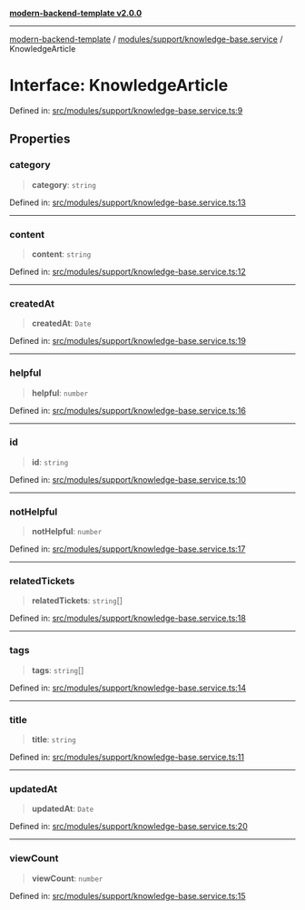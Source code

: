 [**modern-backend-template v2.0.0**](../../../../README.md)

***

[modern-backend-template](../../../../modules.md) / [modules/support/knowledge-base.service](../README.md) / KnowledgeArticle

# Interface: KnowledgeArticle

Defined in: [src/modules/support/knowledge-base.service.ts:9](https://github.com/maemreyo/saas-4cus-nodejs/blob/1a77de11cd6eaefe66c31c7f5de281673fc25ce5/src/modules/support/knowledge-base.service.ts#L9)

## Properties

### category

> **category**: `string`

Defined in: [src/modules/support/knowledge-base.service.ts:13](https://github.com/maemreyo/saas-4cus-nodejs/blob/1a77de11cd6eaefe66c31c7f5de281673fc25ce5/src/modules/support/knowledge-base.service.ts#L13)

***

### content

> **content**: `string`

Defined in: [src/modules/support/knowledge-base.service.ts:12](https://github.com/maemreyo/saas-4cus-nodejs/blob/1a77de11cd6eaefe66c31c7f5de281673fc25ce5/src/modules/support/knowledge-base.service.ts#L12)

***

### createdAt

> **createdAt**: `Date`

Defined in: [src/modules/support/knowledge-base.service.ts:19](https://github.com/maemreyo/saas-4cus-nodejs/blob/1a77de11cd6eaefe66c31c7f5de281673fc25ce5/src/modules/support/knowledge-base.service.ts#L19)

***

### helpful

> **helpful**: `number`

Defined in: [src/modules/support/knowledge-base.service.ts:16](https://github.com/maemreyo/saas-4cus-nodejs/blob/1a77de11cd6eaefe66c31c7f5de281673fc25ce5/src/modules/support/knowledge-base.service.ts#L16)

***

### id

> **id**: `string`

Defined in: [src/modules/support/knowledge-base.service.ts:10](https://github.com/maemreyo/saas-4cus-nodejs/blob/1a77de11cd6eaefe66c31c7f5de281673fc25ce5/src/modules/support/knowledge-base.service.ts#L10)

***

### notHelpful

> **notHelpful**: `number`

Defined in: [src/modules/support/knowledge-base.service.ts:17](https://github.com/maemreyo/saas-4cus-nodejs/blob/1a77de11cd6eaefe66c31c7f5de281673fc25ce5/src/modules/support/knowledge-base.service.ts#L17)

***

### relatedTickets

> **relatedTickets**: `string`[]

Defined in: [src/modules/support/knowledge-base.service.ts:18](https://github.com/maemreyo/saas-4cus-nodejs/blob/1a77de11cd6eaefe66c31c7f5de281673fc25ce5/src/modules/support/knowledge-base.service.ts#L18)

***

### tags

> **tags**: `string`[]

Defined in: [src/modules/support/knowledge-base.service.ts:14](https://github.com/maemreyo/saas-4cus-nodejs/blob/1a77de11cd6eaefe66c31c7f5de281673fc25ce5/src/modules/support/knowledge-base.service.ts#L14)

***

### title

> **title**: `string`

Defined in: [src/modules/support/knowledge-base.service.ts:11](https://github.com/maemreyo/saas-4cus-nodejs/blob/1a77de11cd6eaefe66c31c7f5de281673fc25ce5/src/modules/support/knowledge-base.service.ts#L11)

***

### updatedAt

> **updatedAt**: `Date`

Defined in: [src/modules/support/knowledge-base.service.ts:20](https://github.com/maemreyo/saas-4cus-nodejs/blob/1a77de11cd6eaefe66c31c7f5de281673fc25ce5/src/modules/support/knowledge-base.service.ts#L20)

***

### viewCount

> **viewCount**: `number`

Defined in: [src/modules/support/knowledge-base.service.ts:15](https://github.com/maemreyo/saas-4cus-nodejs/blob/1a77de11cd6eaefe66c31c7f5de281673fc25ce5/src/modules/support/knowledge-base.service.ts#L15)
